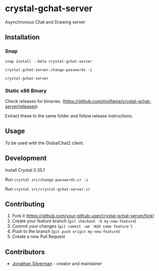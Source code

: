 # crystal-gchat-server

Asynchronous Chat and Drawing server

## Installation

### Snap

`snap install --beta crystal-gchat-server`

`crystal-gchat-server.change-passwords -i`

`crystal-gchat-server`

### Static x86 Binary

Check releases for binaries. (<https://github.com/mixflame/crystal-gchat-server/releases>)

Extract these to the same folder and follow release instructions.

## Usage

To be used with the GlobalChat2 client.

## Development

Install Crystal 0.35.1

Run `crystal src/change-passwords.cr -i`

Run `crystal src/crystal-gchat-server.cr`

## Contributing

1. Fork it (<https://github.com/your-github-user/crystal-gchat-server/fork>)
2. Create your feature branch (`git checkout -b my-new-feature`)
3. Commit your changes (`git commit -am 'Add some feature'`)
4. Push to the branch (`git push origin my-new-feature`)
5. Create a new Pull Request

## Contributors

- [Jonathan Silverman](https://github.com/mixflame) - creator and maintainer
